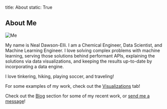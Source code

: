 title: About 
static: True

## About Me

![Me](/img/about/me.jpg)

My name is Neal Dawson-Elli.  I am a Chemical Engineer, Data Scientist, and Machine Learning Engineer.
I love solving complex problems with machine learning, serving those solutions behind performant APIs,
explaining the solutions via data visualizations, and keeping the results up-to-date by incorporating a data engine.

I love tinkering, hiking, playing soccer, and traveling!

For some examples of my work, check out the [Visualizations](/dashapp) tab!

Check out the [Blog](/) section for some of my recent work, or [send me a message](/contact)!


